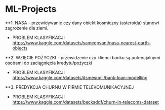 # ML-Projects

**1. NASA - przewidywanie czy dany obiekt kosmiczny (asteroida) stanowi zagrożenie dla ziemi.
* PROBLEM KLASYFIKACJI
https://www.kaggle.com/datasets/sameepvani/nasa-nearest-earth-objects


**2. WZIĘCIE POŻYCZKI - przewidzenie czy klienci banku są potencjalnymi osobami do zaciągnięcia kredytu/pożyczki
* PROBLEM KLASYFIKACJI
https://www.kaggle.com/datasets/itsmesunil/bank-loan-modelling


**3. PREDYKCJA CHURNU W FIRMIE TELEKOMUNIKACYJNEJ
* PROBLEM KLASYFIKACJI
https://www.kaggle.com/datasets/becksddf/churn-in-telecoms-dataset
